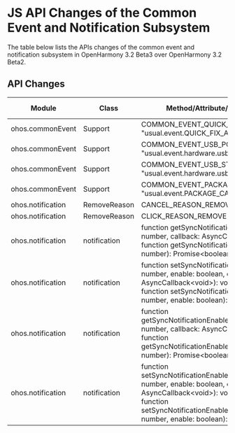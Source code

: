 # JS API Changes of the Common Event and Notification Subsystem

The table below lists the APIs changes of the common event and notification subsystem in OpenHarmony 3.2 Beta3 over OpenHarmony 3.2 Beta2.

## API Changes

| Module| Class| Method/Attribute/Enumeration/Constant| Change Type|
|---|---|---|---|
| ohos.commonEvent  | Support      | COMMON_EVENT_QUICK_FIX_APPLY_RESULT = "usual.event.QUICK_FIX_APPLY_RESULT"                                                                                                                                             | Added|
| ohos.commonEvent  | Support      | COMMON_EVENT_USB_PORT_CHANGED = "usual.event.hardware.usb.action.USB_PORT_CHANGED"                                                                                                                                     | Added|
| ohos.commonEvent  | Support      | COMMON_EVENT_USB_STATE = "usual.event.hardware.usb.action.USB_STATE"                                                                                                                                                   | Added|
| ohos.commonEvent  | Support      | COMMON_EVENT_PACKAGE_CACHE_CLEARED = "usual.event.PACKAGE_CACHE_CLEARED"                                                                                                                                               | Added|
| ohos.notification | RemoveReason | CANCEL_REASON_REMOVE = 2                                                                                                                                                                                               | Added|
| ohos.notification | RemoveReason | CLICK_REASON_REMOVE = 1                                                                                                                                                                                                | Added|
| ohos.notification | notification | function getSyncNotificationEnabledWithoutApp(userId: number, callback: AsyncCallback\<boolean>): void;<br>function getSyncNotificationEnabledWithoutApp(userId: number): Promise\<boolean>;                          | Added|
| ohos.notification | notification | function setSyncNotificationEnabledWithoutApp(userId: number, enable: boolean, callback: AsyncCallback\<void>): void;<br>function setSyncNotificationEnabledWithoutApp(userId: number, enable: boolean): Promise\<void>; | Added|
| ohos.notification | notification | function getSyncNotificationEnabledForUninstallApp(userId: number, callback: AsyncCallback\<boolean>): void;<br>function getSyncNotificationEnabledForUninstallApp(userId: number): Promise\<boolean>;                          | Deleted|
| ohos.notification | notification | function setSyncNotificationEnabledForUninstallApp(userId: number, enable: boolean, callback: AsyncCallback\<void>): void;<br>function setSyncNotificationEnabledForUninstallApp(userId: number, enable: boolean): Promise\<void>; | Deleted|
